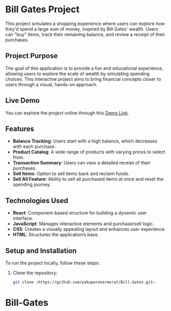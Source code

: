 # Bill Gates Project

This project simulates a shopping experience where users can explore how they'd spend a large sum of money, inspired by Bill Gates' wealth. Users can "buy" items, track their remaining balance, and review a receipt of their purchases.

## Project Purpose

The goal of this application is to provide a fun and educational experience, allowing users to explore the scale of wealth by simulating spending choices. This interactive project aims to bring financial concepts closer to users through a visual, hands-on approach.

## Live Demo

You can explore the project online through this [Demo Link](https://polite-boba-07ba2a.netlify.app).

## Features

- **Balance Tracking**: Users start with a high balance, which decreases with each purchase.
- **Product Catalog**: A wide range of products with varying prices to select from.
- **Transaction Summary**: Users can view a detailed receipt of their purchases.
- **Sell Items**: Option to sell items back and reclaim funds.
- **Sell All Feature**: Ability to sell all purchased items at once and reset the spending journey.

## Technologies Used

- **React**: Component-based structure for building a dynamic user interface.
- **JavaScript**: Manages interactive elements and purchase/sell logic.
- **CSS**: Creates a visually appealing layout and enhances user experience.
- **HTML**: Structures the application’s base.

## Setup and Installation

To run the project locally, follow these steps:

1. Clone the repository:
   ```bash
   git clone <https://github.com/yakuperenermurat/Bill-Gates.git>
# Bill-Gates
